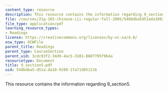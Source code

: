 ```yaml
---
content_type: resource
description: This resource contains the information regarding 9_section5.
file: /courses/21g-103-chinese-iii-regular-fall-2005/548bdba5d51ada1092891fa71d051216_MIT21G_103F05_9_5.pdf
file_type: application/pdf
learning_resource_types:
- Readings
license: https://creativecommons.org/licenses/by-nc-sa/4.0/
ocw_type: OCWFile
parent_title: Readings
parent_type: CourseSection
parent_uid: 3cdc93f2-34d9-4ac5-3101-8607705f9b4a
resourcetype: Document
title: 9_section5.pdf
uid: 548bdba5-d51a-da10-9289-1fa71d051216
---
```

This resource contains the information regarding 9_section5.